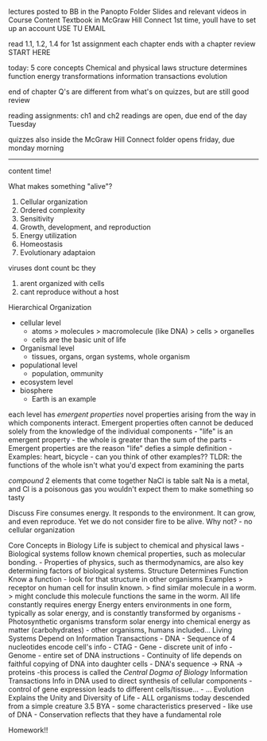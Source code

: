 lectures posted to BB in the Panopto Folder
Slides and relevant videos in Course Content
Textbook in McGraw Hill Connect
	1st time, youll have to set up an account
		USE TU EMAIL

read 1.1, 1.2, 1.4 for 1st assignment
each chapter ends with a chapter review
	START HERE

today: 5 core concepts
	Chemical and physical laws
	structure determines function
	energy transformations
	information transactions
	evolution

end of chapter Q's are different from what's on quizzes, but are still good review

reading assignments:
	ch1 and ch2 readings are open, due end of the day Tuesday

quizzes
	also inside the McGraw Hill Connect folder
	opens friday, due monday morning

---------
content time!

What makes something "alive"?
1. Cellular organization
2. Ordered complexity
3. Sensitivity
4. Growth, development, and reproduction
5. Energy utilization
6. Homeostasis
7. Evolutionary adaptaion

viruses dont count bc they
1. arent organized with cells
2. cant reproduce without a host

Hierarchical Organization
- cellular level
	- atoms > molecules > macromolecule (like DNA) > cells > organelles
	- cells are the basic unit of life
- Organismal level
	- tissues, organs, organ systems, whole organism
- populational level
	- population, ommunity
- ecosystem level
- biosphere
	- Earth is an example

each level has *emergent properties* 
	novel properties arising from the way in which components interact. Emergent properties often cannot be deduced solely from the knowledge of the individual components
	- "life" is an emergent property - the whole is greater than the sum of the parts
	- Emergent properties are the reason "life" defies a simple definition
	- Examples: heart, bicycle
	- can you think of other examples??
		TLDR: the functions of the whole isn't what you'd expect from examining the parts

*compound* 
	2 elements that come together
		NaCl is table salt
			Na is a metal, and Cl is a poisonous gas
			you wouldn't expect them to make something so tasty

Discuss
	Fire consumes energy. It responds to the environment. It can grow, and even reproduce. Yet we do not consider fire to be alive. Why not?
		- no cellular organization

Core Concepts in Biology
	Life is subject to chemical and physical laws
		- Biological systems follow known chemical properties, such as molecular bonding.
		- Properties of physics, such as thermodynamics, are also key determining factors of biological systems.
	Structure Determines Function
		Know a function - look for that structure in other organisms
		Examples
			> receptor on human cell for insulin known.
			> find similar molecule in a worm.
			> might conclude this molecule functions the same in the worm.
	All life constantly requires energy
		Energy enters environments in one form, typically as solar energy, and is constantly transformed by organisms
			- Photosynthetic organisms transform solar energy into chemical energy as matter (carbohydrates)
			- other organisms, humans included...
	Living Systems Depend on Information Transactions
		- DNA
		- Sequence of 4 nucleotides encode cell's info
			- CTAG
		- Gene - discrete unit of info
		- Genome - entire set of DNA instructions
		- Continuity of life depends on faithful copying of DNA into daughter cells
		- DNA's sequence -> RNA -> proteins
			-this process is called the *Central Dogma of Biology* 
		Information Transactions
			Info in DNA used to direct synthesis of cellular components
				- control of gene expression leads to different cells/tissue...
				- ...
	Evolution Explains the Unity and Diversity of Life
		- ALL organisms today descended from a simple creature 3.5 BYA
		- some characteristics preserved - like use of DNA
		- Conservation reflects that they have a fundamental role

Homework!!